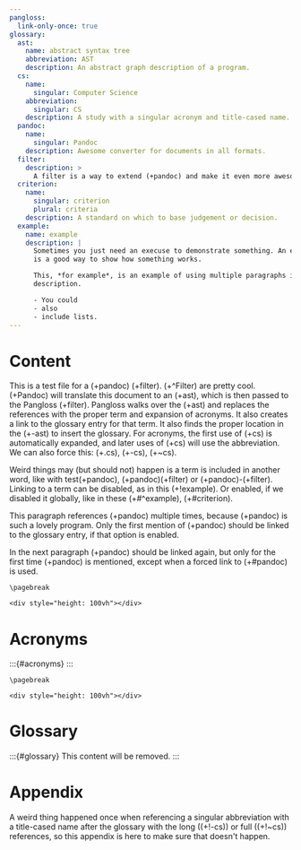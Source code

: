 ```yaml
---
pangloss:
  link-only-once: true
glossary:
  ast:
    name: abstract syntax tree
    abbreviation: AST
    description: An abstract graph description of a program.
  cs:
    name:
      singular: Computer Science
    abbreviation:
      singular: CS
    description: A study with a singular acronym and title-cased name.
  pandoc:
    name: 
      singular: Pandoc
    description: Awesome converter for documents in all formats.
  filter:
    description: >
      A filter is a way to extend (+pandoc) and make it even more awesome.
  criterion:
    name:
      singular: criterion
      plural: criteria
    description: A standard on which to base judgement or decision.
  example:
    name: example
    description: |
      Sometimes you just need an execuse to demonstrate something. An example 
      is a good way to show how something works.

      This, *for example*, is an example of using multiple paragraphs in the 
      description.

      - You could
      - also
      - include lists.
---
```


# Content

This is a test file for a (+pandoc) (+filter). (+^Filter) are pretty cool. (+Pandoc) will translate this document to an (+ast), which is then passed to the Pangloss (+filter). Pangloss walks over the (+ast) and replaces the references with the proper term and expansion of acronyms. It also creates a link to the glossary entry for that term. It also finds the proper location in the (+-ast) to insert the glossary. For acronyms, the first use of (+cs) is automatically expanded, and later uses of (+cs) will use the abbreviation. We can also force this: (+.cs), (+-cs), (+~cs).

Weird things may (but should not) happen is a term is included in another word, like with test(+pandoc), (+pandoc)(+filter) or (+pandoc)-(+filter). Linking to a term can be disabled, as in this (+!example). Or enabled, if we disabled it globally, like in these (+#^example), (+#criterion).

This paragraph references (+pandoc) multiple times, because (+pandoc) is such a lovely program. Only the first mention of (+pandoc) should be linked to the glossary entry, if that option is enabled.

In the next paragraph (+pandoc) should be linked again, but only for the first time (+pandoc) is mentioned, except when a forced link to (+#pandoc) is used.

```{=latex}
\pagebreak
```
```{=html}
<div style="height: 100vh"></div>
```

# Acronyms

:::{#acronyms}
:::

```{=latex}
\pagebreak
```
```{=html}
<div style="height: 100vh"></div>
```

# Glossary

:::{#glossary}
This content will be removed.
:::

# Appendix

A weird thing happened once when referencing a singular abbreviation with a title-cased name after the glossary with the long ((+!-cs)) or full ((+!~cs)) references, so this appendix is here to make sure that doesn't happen.
